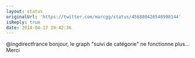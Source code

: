 ```yaml
---
layout: status
originalUrl: 'https://twitter.com/marcgg/status/456880426548998144'
isReply: true
date: 2014-04-17 19:42:36
---
```


@ingdirectfrance bonjour, le graph "suivi de catégorie" ne fonctionne plus... Merci
